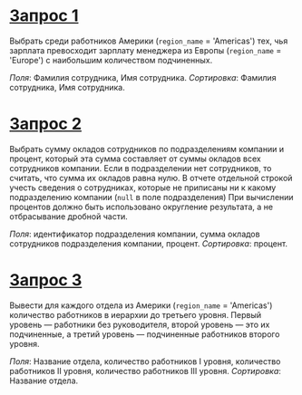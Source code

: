 # [Запрос 1](1.sql)

Выбрать среди работников Америки (`region_name` = 'Americas') тех, чья зарплата превосходит зарплату менеджера из Европы (`region_name` = 'Europe') с наибольшим количеством подчиненных. 

*Поля*: Фамилия сотрудника, Имя сотрудника.
*Сортировка*: Фамилия сотрудника, Имя сотрудника.

# [Запрос 2](2.sql)

Выбрать сумму окладов сотрудников по подразделениям компании и процент, который эта сумма составляет от суммы окладов всех сотрудников компании. Если в подразделении нет сотрудников, то считать, что сумма их окладов равна нулю. В отчете отдельной строкой учесть сведения о сотрудниках, которые не приписаны ни к какому подразделению компании (`null` в поле подразделения) При вычислении процентов должно быть использовано округление результата, а не отбрасывание дробной части.

*Поля*: идентификатор подразделения компании, сумма окладов сотрудников подразделения компании, процент.
*Сортировка*: процент.

# [Запрос 3](3.sql)

Вывести для каждого отдела из Америки (`region_name` = 'Americas') количество работников в иерархии до третьего уровня. Первый уровень — работники без руководителя, второй уровень — это их подчиненные, а третий уровень — подчиненные работников второго уровня. 

*Поля*: Название отдела, количество работников I уровня, количество работников II уровня, количество работников III уровня.
*Сортировка*: Название отдела.
